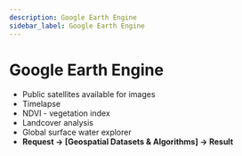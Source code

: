 ```yaml
---
description: Google Earth Engine
sidebar_label: Google Earth Engine
---
```


# Google Earth Engine

- Public satellites available for images
- Timelapse
- NDVI - vegetation index
- Landcover analysis
- Global surface water explorer
- **Request -> [Geospatial Datasets & Algorithms] -> Result**
